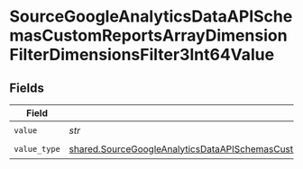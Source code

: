 # SourceGoogleAnalyticsDataAPISchemasCustomReportsArrayDimensionFilterDimensionsFilter3Int64Value


## Fields

| Field                                                                                                                                                                                                                          | Type                                                                                                                                                                                                                           | Required                                                                                                                                                                                                                       | Description                                                                                                                                                                                                                    |
| ------------------------------------------------------------------------------------------------------------------------------------------------------------------------------------------------------------------------------ | ------------------------------------------------------------------------------------------------------------------------------------------------------------------------------------------------------------------------------ | ------------------------------------------------------------------------------------------------------------------------------------------------------------------------------------------------------------------------------ | ------------------------------------------------------------------------------------------------------------------------------------------------------------------------------------------------------------------------------ |
| `value`                                                                                                                                                                                                                        | *str*                                                                                                                                                                                                                          | :heavy_check_mark:                                                                                                                                                                                                             | N/A                                                                                                                                                                                                                            |
| `value_type`                                                                                                                                                                                                                   | [shared.SourceGoogleAnalyticsDataAPISchemasCustomReportsArrayDimensionFilterDimensionsFilter3ValueType](../../models/shared/sourcegoogleanalyticsdataapischemascustomreportsarraydimensionfilterdimensionsfilter3valuetype.md) | :heavy_check_mark:                                                                                                                                                                                                             | N/A                                                                                                                                                                                                                            |
